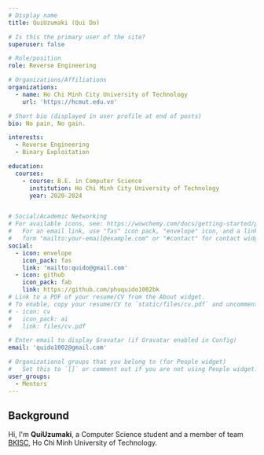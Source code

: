 ```yaml
---
# Display name
title: QuiUzumaki (Qui Do)

# Is this the primary user of the site?
superuser: false

# Role/position
role: Reverse Engineering

# Organizations/Affiliations
organizations:
  - name: Ho Chi Minh City University of Technology
    url: 'https://hcmut.edu.vn'

# Short bio (displayed in user profile at end of posts)
bio: No pain, No gain.

interests:
  - Reverse Engineering
  - Binary Exploitation

education:
  courses:
    - course: B.E. in Computer Science
      institution: Ho Chi Minh City University of Technology
      year: 2020-2024


# Social/Academic Networking
# For available icons, see: https://wowchemy.com/docs/getting-started/page-builder/#icons
#   For an email link, use "fas" icon pack, "envelope" icon, and a link in the
#   form "mailto:your-email@example.com" or "#contact" for contact widget.
social:
  - icon: envelope
    icon_pack: fas
    link: 'mailto:quido@gmail.com'
  - icon: github
    icon_pack: fab
    link: https://github.com/phuquido1002bk
# Link to a PDF of your resume/CV from the About widget.
# To enable, copy your resume/CV to `static/files/cv.pdf` and uncomment the lines below.
# - icon: cv
#   icon_pack: ai
#   link: files/cv.pdf

# Enter email to display Gravatar (if Gravatar enabled in Config)
email: 'quido1002@gmail.com'

# Organizational groups that you belong to (for People widget)
#   Set this to `[]` or comment out if you are not using People widget.
user_groups:
  - Mentors
---
```


## Background

Hi, I'm **QuiUzumaki**, a Computer Science student and a member of team [BKISC](https://bkisc.com), Ho Chi Minh University of Technology.